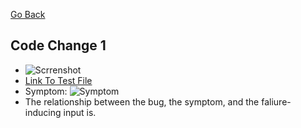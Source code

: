 [Go Back](https://bridgettezagrebin.github.io/cse15l-lab-reports/)

## Code Change 1

* ![Scrrenshot]()
* [Link To Test File]()
* Symptom: 
  ![Symptom]()
* The relationship between the bug, the symptom, and the faliure-inducing input is.
